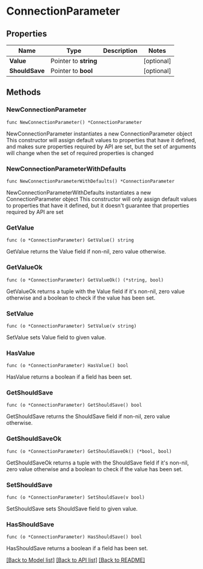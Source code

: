 # ConnectionParameter

## Properties

Name | Type | Description | Notes
------------ | ------------- | ------------- | -------------
**Value** | Pointer to **string** |  | [optional] 
**ShouldSave** | Pointer to **bool** |  | [optional] 

## Methods

### NewConnectionParameter

`func NewConnectionParameter() *ConnectionParameter`

NewConnectionParameter instantiates a new ConnectionParameter object
This constructor will assign default values to properties that have it defined,
and makes sure properties required by API are set, but the set of arguments
will change when the set of required properties is changed

### NewConnectionParameterWithDefaults

`func NewConnectionParameterWithDefaults() *ConnectionParameter`

NewConnectionParameterWithDefaults instantiates a new ConnectionParameter object
This constructor will only assign default values to properties that have it defined,
but it doesn't guarantee that properties required by API are set

### GetValue

`func (o *ConnectionParameter) GetValue() string`

GetValue returns the Value field if non-nil, zero value otherwise.

### GetValueOk

`func (o *ConnectionParameter) GetValueOk() (*string, bool)`

GetValueOk returns a tuple with the Value field if it's non-nil, zero value otherwise
and a boolean to check if the value has been set.

### SetValue

`func (o *ConnectionParameter) SetValue(v string)`

SetValue sets Value field to given value.

### HasValue

`func (o *ConnectionParameter) HasValue() bool`

HasValue returns a boolean if a field has been set.

### GetShouldSave

`func (o *ConnectionParameter) GetShouldSave() bool`

GetShouldSave returns the ShouldSave field if non-nil, zero value otherwise.

### GetShouldSaveOk

`func (o *ConnectionParameter) GetShouldSaveOk() (*bool, bool)`

GetShouldSaveOk returns a tuple with the ShouldSave field if it's non-nil, zero value otherwise
and a boolean to check if the value has been set.

### SetShouldSave

`func (o *ConnectionParameter) SetShouldSave(v bool)`

SetShouldSave sets ShouldSave field to given value.

### HasShouldSave

`func (o *ConnectionParameter) HasShouldSave() bool`

HasShouldSave returns a boolean if a field has been set.


[[Back to Model list]](../README.md#documentation-for-models) [[Back to API list]](../README.md#documentation-for-api-endpoints) [[Back to README]](../README.md)



